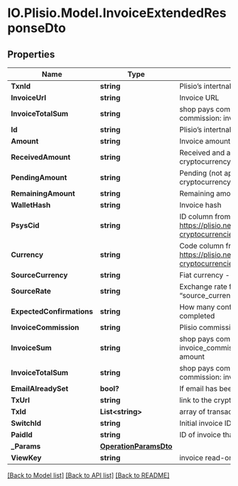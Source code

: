 # IO.Plisio.Model.InvoiceExtendedResponseDto
## Properties

Name | Type | Description | Notes
------------ | ------------- | ------------- | -------------
**TxnId** | **string** | Plisio’s intertnal ID | [optional] 
**InvoiceUrl** | **string** | Invoice URL | [optional] 
**InvoiceTotalSum** | **string** | shop pays commission: invoice amount client pays commission: invoice_commission + invoice_sum | [optional] 
**Id** | **string** | Plisio’s intertnal ID (copy of txn_id) | [optional] 
**Amount** | **string** | Invoice amount in the selected cryptocurrency | [optional] 
**ReceivedAmount** | **string** | Received and approved amount in the selected cryptocurrency | [optional] 
**PendingAmount** | **string** | Pending (not approve) amount in the selected cryptocurrency | [optional] 
**RemainingAmount** | **string** | Remaining amount in the selected cryptocurrency | [optional] 
**WalletHash** | **string** | Invoice hash | [optional] 
**PsysCid** | **string** | ID column from https://plisio.net/documentation/appendices/supported-cryptocurrencies | [optional] 
**Currency** | **string** | Code column from https://plisio.net/documentation/appendices/supported-cryptocurrencies | [optional] 
**SourceCurrency** | **string** | Fiat currency - only USD available for the moment | [optional] 
**SourceRate** | **string** | Exchange rate from the “psys_cid” to the “source_currency” at the moment of transfer | [optional] 
**ExpectedConfirmations** | **string** | How many confirmations expected to mark invoice completed | [optional] 
**InvoiceCommission** | **string** | Plisio commission | [optional] 
**InvoiceSum** | **string** | shop pays commission: invoice amount - invoice_commission client pays commission: invoice amount | [optional] 
**InvoiceTotalSum** | **string** | shop pays commission: invoice amount client pays commission: invoice_commission + invoice_sum | [optional] 
**EmailAlreadySet** | **bool?** | If email has been set | [optional] 
**TxUrl** | **string** | link to the cryptocurrency block explorer | [optional] 
**TxId** | **List&lt;string&gt;** | array of transaction ids | [optional] 
**SwitchId** | **string** | Initial invoice ID | [optional] 
**PaidId** | **string** | ID of invoice that has money | [optional] 
**_Params** | [**OperationParamsDto**](OperationParamsDto.md) |  | [optional] 
**ViewKey** | **string** | invoice read-only view key | [optional] 

[[Back to Model list]](../README.md#documentation-for-models) [[Back to API list]](../README.md#documentation-for-api-endpoints) [[Back to README]](../README.md)

